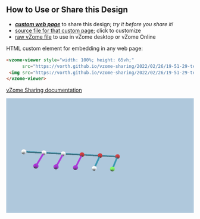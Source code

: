 
## How to Use or Share this Design

 - [***custom web page***][post] to share this design; *try it before you share it!*
 - [source file for that custom page][source]; click to customize
 - [raw vZome file][raw] to use in vZome desktop or vZome Online
 
 HTML custom element for embedding in any web page:
 ```html
<vzome-viewer style="width: 100%; height: 65vh;"
       src="https://vorth.github.io/vzome-sharing/2022/02/26/19-51-29-test-343/test-343.vZome" >
  <img src="https://vorth.github.io/vzome-sharing/2022/02/26/19-51-29-test-343/test-343.png" />
</vzome-viewer>
 ```

[vZome Sharing documentation](https://vzome.github.io/vzome/sharing.html#how-it-works)

![Image](<test-343.png>)


[post]: <https://vorth.github.io/vzome-sharing/2022/02/26/test-343-19-51-29.html>
[source]: <https://github.com/vorth/vzome-sharing/edit/main/_posts/2022-02-26-test-343-19-51-29.md>
[raw]: <https://raw.githubusercontent.com/vorth/vzome-sharing/main/2022/02/26/19-51-29-test-343/test-343.vZome>